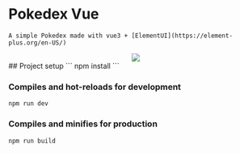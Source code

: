 # Pokedex Vue
    A simple Pokedex made with vue3 + [ElementUI](https://element-plus.org/en-US/)
<div align="center">
<a target="_blank" src="https://www.figma.com/file/DFYAI1jv6hQAcgy7c8kqZc/PokeVue?node-id=0%3A1">
    <img src="https://img.icons8.com/fluency/96/000000/figma.png"/>
</a>
</div>
## Project setup
```
npm install
```

### Compiles and hot-reloads for development

```
npm run dev
```

### Compiles and minifies for production

```
npm run build
```
